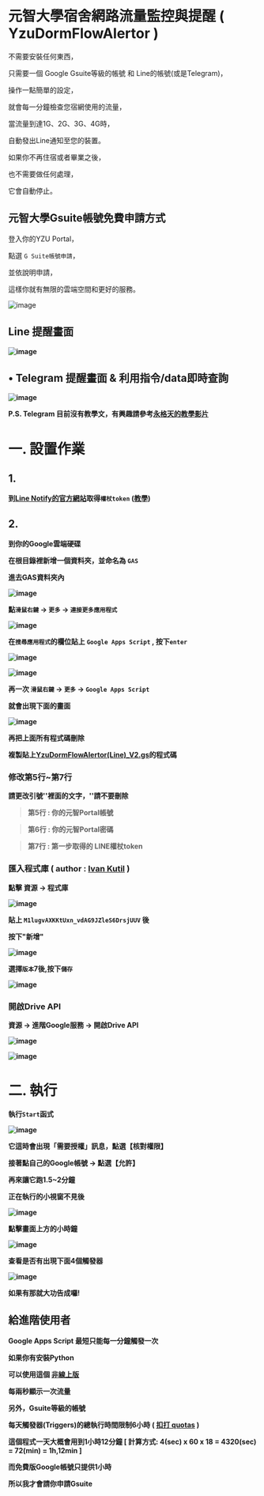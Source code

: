元智大學宿舍網路流量監控與提醒 ( YzuDormFlowAlertor )
=========================================================

不需要安裝任何東西，

只需要一個 Google Gsuite等級的帳號 和 Line的帳號(或是Telegram)，

操作一點簡單的設定，

就會每一分鐘檢查您宿網使用的流量，

當流量到達1G、2G、3G、4G時，

自動發出Line通知至您的裝置。

如果你不再住宿或者畢業之後，

也不需要做任何處理，

它會自動停止。

## 元智大學Gsuite帳號免費申請方式

登入你的YZU Portal，

點選 `G Suite帳號申請`，

並依說明申請，

這樣你就有無限的雲端空間和更好的服務。

![image](https://raw.githubusercontent.com/freelze/YzuDormFlowAlertor/master/Pictures/Gsuite.png)

<strong>Line 提醒畫面<strong>
-----------------
![image](https://raw.githubusercontent.com/freelze/YzuDormFlowAlertor/master/Pictures/LINE_demo.jpg)

• Telegram 提醒畫面 & 利用指令/data即時查詢
---------------------------------------------
![image](https://raw.githubusercontent.com/freelze/YzuDormFlowAlertor/master/Pictures/TGDemo_photo_2018-06-24_23-06-01.jpg)

P.S. Telegram 目前沒有教學文，有興趣請參考[永格天的教學影片](https://youtu.be/On9yeMtG2Wg)

# 一. 設置作業

## 1.

到[Line Notify的官方網站](https://notify-bot.line.me/zh_TW/)取得`權杖token`
([教學](http://pythonorz.blogspot.com/2017/12/python-line-notify-line-notify-line.html))

## 2.

到你的Google雲端硬碟

在根目錄裡新增一個資料夾，並命名為 `GAS` 

進去GAS資料夾內

![image](https://raw.githubusercontent.com/freelze/YzuDormFlowAlertor/master/Pictures/GAS_loc.png)

點`滑鼠右鍵` -> `更多` -> `連接更多應用程式`

![image](https://raw.githubusercontent.com/freelze/YzuDormFlowAlertor/master/Pictures/%E9%80%A3%E6%8E%A5%E6%9B%B4%E5%A4%9A%E6%87%89%E7%94%A8%E7%A8%8B%E5%BC%8F.png)

在`搜尋應用程式`的欄位貼上 `Google Apps Script` , 按下`enter`

![image](https://raw.githubusercontent.com/freelze/YzuDormFlowAlertor/master/Pictures/search.png)

![image](https://raw.githubusercontent.com/freelze/YzuDormFlowAlertor/master/Pictures/%E9%80%A3%E6%8E%A5.png)

再一次 `滑鼠右鍵` -> `更多` -> `Google Apps Script`

就會出現下面的畫面

![image](https://raw.githubusercontent.com/freelze/YzuDormFlowAlertor/master/Pictures/GAS.png)

再把上面所有程式碼刪除

複製貼上[YzuDormFlowAlertor(Line)_V2.gs](/YzuDormFlowAlertor(Line)_V2.gs)的程式碼

### 修改第5行~第7行

請更改引號''裡面的文字，''請不要刪除

> 第5行 : 你的元智Portal帳號

> 第6行 : 你的元智Portal密碼

> 第7行 : 第一步取得的 LINE權杖token

### 匯入程式庫 ( author : [Ivan Kutil](https://www.kutil.org/2016/01/easy-data-scrapping-with-google-apps.html) )

點擊 資源 -> 程式庫

![image](https://raw.githubusercontent.com/freelze/YzuDormFlowAlertor/master/Pictures/2.png)

貼上 `M1lugvAXKKtUxn_vdAG9JZleS6DrsjUUV` 後

按下"新增"

![image](https://raw.githubusercontent.com/freelze/YzuDormFlowAlertor/master/Pictures/3.png)

選擇`版本`7後,按下`儲存`

![image](https://raw.githubusercontent.com/freelze/YzuDormFlowAlertor/master/Pictures/4.png)

### 開啟Drive API

資源 -> 進階Google服務 -> 開啟Drive API

![image](https://raw.githubusercontent.com/freelze/YzuDormFlowAlertor/master/Pictures/resouce_googleServie.png)

![image](https://raw.githubusercontent.com/freelze/YzuDormFlowAlertor/master/Pictures/DriveAPI.png)

# 二. 執行

執行`Start`函式

![image](https://raw.githubusercontent.com/freelze/YzuDormFlowAlertor/master/Pictures/Start.png)

它這時會出現「需要授權」訊息，點選【核對權限】

接著點自己的Google帳號 -> 點選【允許】

再來讓它跑1.5~2分鐘

正在執行的小視窗不見後

![image](https://raw.githubusercontent.com/freelze/YzuDormFlowAlertor/master/Pictures/%E6%AD%A3%E5%9C%A8%E5%9F%B7%E8%A1%8C.png)

點擊畫面上方的小時鐘

![image](https://raw.githubusercontent.com/freelze/YzuDormFlowAlertor/master/Pictures/Scheduler.png)

查看是否有出現下面4個觸發器

![image](https://raw.githubusercontent.com/freelze/YzuDormFlowAlertor/master/Pictures/List_triggers.png)

如果有那就大功告成囉!


## 給進階使用者 

Google Apps Script 最短只能每一分鐘觸發一次

如果你有安裝Python

可以使用這個 [非線上版](https://gist.github.com/freelze/8727a16f020baf98fd6ab02cc9c23731)

每兩秒顯示一次流量

另外，Gsuite等級的帳號

每天觸發器(Triggers)的總執行時間限制6小時 ( [扣打 quotas](https://script.google.com/dashboard) )

這個程式一天大概會用到1小時12分鐘 \[ 計算方式: 4(sec) x 60 x 18 = 4320(sec) = 72(min) = 1h,12min ]

而免費版Google帳號只提供1小時

所以我才會請你申請Gsuite


